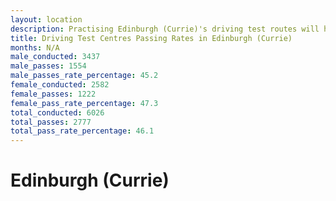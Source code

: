```yaml
---
layout: location
description: Practising Edinburgh (Currie)'s driving test routes will help you become more confident in your gear-changing abilities.
title: Driving Test Centres Passing Rates in Edinburgh (Currie)
months: N/A
male_conducted: 3437
male_passes: 1554
male_passes_rate_percentage: 45.2
female_conducted: 2582
female_passes: 1222
female_pass_rate_percentage: 47.3
total_conducted: 6026
total_passes: 2777
total_pass_rate_percentage: 46.1
---
```


# Edinburgh (Currie)

